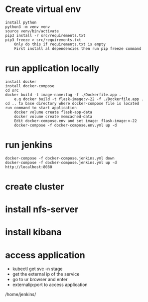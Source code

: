 
# Create virtual env
    install python
    python3 -m venv venv
    source venv/bin/activate
    pip3 install -r src/requirements.txt
    pip3 freeze > src/requirements.txt 
        Only do this if requirements.txt is empty
        First install al dependencies then run pip freeze command

# run application locally
    install docker
    install docker-compose
    cd src
    docker build -t image-name:tag -f ./Dockerfile.app .
        e.g docker build -t flask-image:v-22 -f ./Dockerfile.app .
    cd .. to base directory where docker-compose file is located
    run command to start application
        docker volume create flask-app-data
        docker volume create memcached-data
        Edit docker-compose.env and set image: flask-image:v-22
        docker-compose -f docker-compose.env.yml up -d

# run jenkins
    docker-compose -f docker-compose.jenkins.yml down
    docker-compose -f docker-compose.jenkins.yml up -d
    http://localhost:8080

# create cluster

# install nfs-server

# install kibana

# access application
- kubectl get svc -n stage
- get the external ip of the service
- go to ur browser and enter
- externalip:port to access application




/home/jenkins/